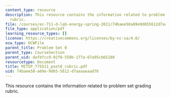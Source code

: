 ```yaml
---
content_type: resource
description: This resource contains the information related to problem set grading
  rubric.
file: /courses/ec-711-d-lab-energy-spring-2011/74baee58a69e9d655612d7aaaaeaad76_MITSP_775S11_pset0_rubric.pdf
file_type: application/pdf
learning_resource_types: []
license: https://creativecommons.org/licenses/by-nc-sa/4.0/
ocw_type: OCWFile
parent_title: Problem Set 0
parent_type: CourseSection
parent_uid: dafbfcc9-92f8-550b-177a-67a95cb65180
resourcetype: Document
title: MITSP_775S11_pset0_rubric.pdf
uid: 74baee58-a69e-9d65-5612-d7aaaaeaad76
---
```

This resource contains the information related to problem set grading rubric.